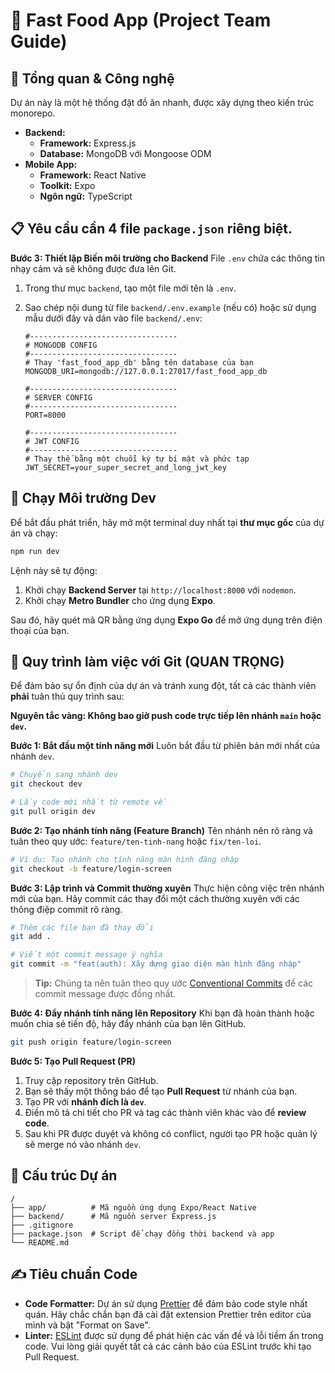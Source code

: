 # 🍔 Fast Food App (Project Team Guide)

## 📖 Tổng quan & Công nghệ

Dự án này là một hệ thống đặt đồ ăn nhanh, được xây dựng theo kiến trúc monorepo.

*   **Backend:**
    *   **Framework:** Express.js
    *   **Database:** MongoDB với Mongoose ODM
*   **Mobile App:**
    *   **Framework:** React Native
    *   **Toolkit:** Expo
    *   **Ngôn ngữ:** TypeScript

## 📋 Yêu cầu cần 4 file `package.json` riêng biệt.

**Bước 3: Thiết lập Biến môi trường cho Backend**
File `.env` chứa các thông tin nhạy cảm và sẽ không được đưa lên Git.

1.  Trong thư mục `backend`, tạo một file mới tên là `.env`.
2.  Sao chép nội dung từ file `backend/.env.example` (nếu có) hoặc sử dụng mẫu dưới đây và dán vào file `backend/.env`:

    ```env
    #---------------------------------
    # MONGODB CONFIG
    #---------------------------------
    # Thay 'fast_food_app_db' bằng tên database của bạn
    MONGODB_URI=mongodb://127.0.0.1:27017/fast_food_app_db

    #---------------------------------
    # SERVER CONFIG
    #---------------------------------
    PORT=8000

    #---------------------------------
    # JWT CONFIG
    #---------------------------------
    # Thay thế bằng một chuỗi ký tự bí mật và phức tạp
    JWT_SECRET=your_super_secret_and_long_jwt_key
    ```

## 🏃 Chạy Môi trường Dev

Để bắt đầu phát triển, hãy mở một terminal duy nhất tại **thư mục gốc** của dự án và chạy:

```bash
npm run dev
```

Lệnh này sẽ tự động:
1.  Khởi chạy **Backend Server** tại `http://localhost:8000` với `nodemon`.
2.  Khởi chạy **Metro Bundler** cho ứng dụng **Expo**.

Sau đó, hãy quét mã QR bằng ứng dụng **Expo Go** để mở ứng dụng trên điện thoại của bạn.

## 🌿 Quy trình làm việc với Git (QUAN TRỌNG)

Để đảm bảo sự ổn định của dự án và tránh xung đột, tất cả các thành viên **phải** tuân thủ quy trình sau:

**Nguyên tắc vàng: Không bao giờ push code trực tiếp lên nhánh `main` hoặc `dev`.**

**Bước 1: Bắt đầu một tính năng mới**
Luôn bắt đầu từ phiên bản mới nhất của nhánh `dev`.

```bash
# Chuyển sang nhánh dev
git checkout dev

# Lấy code mới nhất từ remote về
git pull origin dev
```

**Bước 2: Tạo nhánh tính năng (Feature Branch)**
Tên nhánh nên rõ ràng và tuân theo quy ước: `feature/ten-tinh-nang` hoặc `fix/ten-loi`.

```bash
# Ví dụ: Tạo nhánh cho tính năng màn hình đăng nhập
git checkout -b feature/login-screen
```

**Bước 3: Lập trình và Commit thường xuyên**
Thực hiện công việc trên nhánh mới của bạn. Hãy commit các thay đổi một cách thường xuyên với các thông điệp commit rõ ràng.

```bash
# Thêm các file bạn đã thay đổi
git add .

# Viết một commit message ý nghĩa
git commit -m "feat(auth): Xây dựng giao diện màn hình đăng nhập"
```
> **Tip:** Chúng ta nên tuân theo quy ước [Conventional Commits](https://www.conventionalcommits.org/en/v1.0.0/) để các commit message được đồng nhất.

**Bước 4: Đẩy nhánh tính năng lên Repository**
Khi bạn đã hoàn thành hoặc muốn chia sẻ tiến độ, hãy đẩy nhánh của bạn lên GitHub.

```bash
git push origin feature/login-screen
```

**Bước 5: Tạo Pull Request (PR)**
1.  Truy cập repository trên GitHub.
2.  Bạn sẽ thấy một thông báo để tạo **Pull Request** từ nhánh của bạn.
3.  Tạo PR với **nhánh đích là `dev`**.
4.  Điền mô tả chi tiết cho PR và tag các thành viên khác vào để **review code**.
5.  Sau khi PR được duyệt và không có conflict, người tạo PR hoặc quản lý sẽ merge nó vào nhánh `dev`.

## 📂 Cấu trúc Dự án

```
/
├── app/          # Mã nguồn ứng dụng Expo/React Native
├── backend/      # Mã nguồn server Express.js
├── .gitignore
├── package.json  # Script để chạy đồng thời backend và app
└── README.md
```

## ✍️ Tiêu chuẩn Code

*   **Code Formatter:** Dự án sử dụng [Prettier](https://prettier.io/) để đảm bảo code style nhất quán. Hãy chắc chắn bạn đã cài đặt extension Prettier trên editor của mình và bật "Format on Save".
*   **Linter:** [ESLint](https://eslint.org/) được sử dụng để phát hiện các vấn đề và lỗi tiềm ẩn trong code. Vui lòng giải quyết tất cả các cảnh báo của ESLint trước khi tạo Pull Request.
